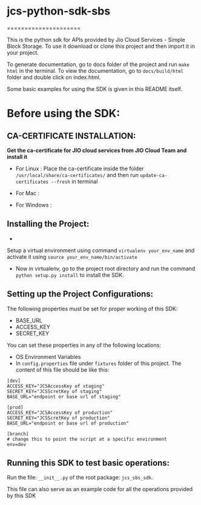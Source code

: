 # jcs-python-sdk-sbs
=====================

This is the python sdk for APIs provided by Jio Cloud Services - Simple Block Storage.
To use it download or clone this project and then import it in your project.

To generate documentation, go to docs folder of the project and run `make html` in the terminal.
To view the documentation, go to `docs/build/html` folder and double click on index.html.

Some basic examples for using the SDK is given in this README itself.


Before using the SDK:
=====================

CA-CERTIFICATE INSTALLATION:
----------------------------

**Get the ca-certificate for JIO cloud services from JIO Cloud Team and install it**

- For Linux : Place the ca-certificate inside the folder 
`/usr/local/share/ca-certificates/` and then run `update-ca-certificates --fresh` in terminal

- For Mac : 
- For Windows :


Installing the Project:
-----------------------

- 
Setup a virtual environment using command `virtualenv your_env_name` and activate it using `source your_env_name/bin/activate`

- Now in virtualenv, go to the project root directory and run the command
`python setup.py install` to install the SDK.



Setting up the Project Configurations:
--------------------------------------

The following properties must be set for proper working of this SDK:

- BASE_URL
- ACCESS_KEY
- SECRET_KEY

You can set these properties in any of the following locations:

- OS Environment Variables
- In 
`config.properties` file under `fixtures` folder of this project. The content of this file should be like this:

```
[dev]
ACCESS_KEY="JCSAccessKey of staging"
SECRET_KEY="JCSScretKey of staging"
BASE_URL="endpoint or base url of staging"

[prod]
ACCESS_KEY="JCSAccessKey of production"
SECRET_KEY="JCSScretKey of production"
BASE_URL="endpoint or base url of production"

[branch]
# change this to point the script at a specific environment
env=dev
```

Running this SDK to test basic operations:
------------------------------------------

Run the file: `__init__.py` of the root package: `jcs_sbs_sdk`.

This file can also serve as an example code for all the operations provided by this SDK






